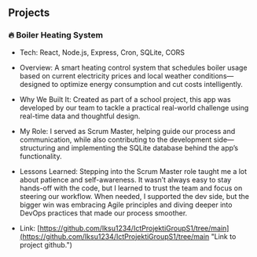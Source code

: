 ## Projects

### 🔥 Boiler Heating System

- Tech: React, Node.js, Express, Cron, SQLite, CORS
- Overview: A smart heating control system that schedules boiler usage based on current electricity prices and local weather conditions—designed to optimize energy consumption and cut costs intelligently.
- Why We Built It: Created as part of a school project, this app was developed by our team to tackle a practical real-world challenge using real-time data and thoughtful design.
- My Role: I served as Scrum Master, helping guide our process and communication, while also contributing to the development side—structuring and implementing the SQLite database behind the app’s functionality.
- Lessons Learned: Stepping into the Scrum Master role taught me a lot about patience and self-awareness. It wasn’t always easy to stay hands-off with the code, but I learned to trust the team and focus on steering our workflow. When needed, I supported the dev side, but the bigger win was embracing Agile principles and diving deeper into DevOps practices that made our process smoother.

- Link: [https://github.com/Iksu1234/IctProjektiGroupS1/tree/main](https://github.com/Iksu1234/IctProjektiGroupS1/tree/main "Link to project github.")
